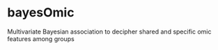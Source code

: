 # bayesOmic
Multivariate Bayesian association to decipher shared and specific omic features among groups

